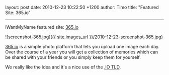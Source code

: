 layout: post
date: 2010-12-23 10:22:50 +1200
author: Timo
title: "Featured Site: 365.io"


----

iWantMyName featured site: [365.io](http://365.io)

[![screenshot-365.jpg]({{ site.images_url }}/2010-12-23-screenshot-365.jpg)](http://365.io)

[365.io](http://365.io) is a simple photo platform that lets you upload one image each day. Over the course of a year you will get a collection of memories which can be shared with your friends or you simply keep them for yourself.

We really like the idea and it's a nice use of the [.IO TLD](https://iwantmyname.com/domains/io-domain-name-registration-for-british-indian-ocean-territory).
